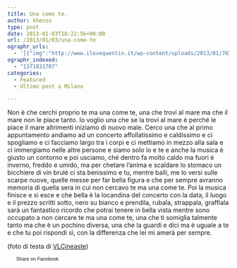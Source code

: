```yaml
---
title: Una come te.
author: khenzo
type: post
date: 2013-01-03T18:22:56+00:00
url: /2013/01/03/una-come-te
ographr_urls:
  - '[{"img":"http://www.ilovequentin.it/wp-content/uploads/2013/01/7638933662_96a4d6546e_b-300x200.jpg"}]'
ographr_indexed:
  - "1371831707"
categories:
  - Featured
  - Ultimo post a Milano

---
```

Non è che cerchi proprio te ma una come te, una che trovi al mare ma che il mare non le piace tanto. Io voglio una che se la trovi al mare è perché le piace il mare altrimenti iniziamo di nuovo male. Cerco una che al primo appuntamento andiamo ad un concerto affollatissimo e caldissimo e ci spogliamo e ci facciamo largo tra i corpi e ci mettiamo in mezzo alla sala e ci immergiamo nelle altre persone e siamo solo io e te e anche la musica è giusto un contorno e poi usciamo, ché dentro fa molto caldo ma fuori è inverno, freddo e umido, ma per chetare l’anima e scaldare lo stomaco un bicchiere di vin brulé ci sta benissimo e tu, mentre balli, me lo versi sulle scarpe nuove, quelle messe per far bella figura e che per sempre avranno memoria di quella sera in cui non cercavo te ma una come te. Poi la musica finisce e si esce e che bella è la locandina del concerto con la data, il luogo e il prezzo scritti sotto, nero su bianco e prendila, rubala, strappala, graffiala sarà un fantastico ricordo che potrai tenere in bella vista mentre sono occupato a non cercare te ma una come te, una che ti somiglia talmente tanto ma che è un pochino diversa, una che la guardi e dici ma è uguale a te e che tu poi rispondi sì, con la differenza che lei mi amerà per sempre.

(foto di testa di <a href="http://www.flickr.com/photos/vlcineaste/7638933662/sizes/l/in/photostream/" target="_blank">VLCineaste</a>)

<a href="http://www.facebook.com/share.php?u=http%3A%2F%2Fwww.ilovequentin.it%2F2013%2F01%2F03%2Funa-come-te&t=Una%20come%20te." id="facebook_share_both_1734" style="font-size:11px; line-height:13px; font-family:'lucida grande',tahoma,verdana,arial,sans-serif; text-decoration:none; padding:2px 0 0 20px; height:16px; background:url(http://b.static.ak.fbcdn.net/images/share/facebook_share_icon.gif) no-repeat top left;">Share on Facebook</a>